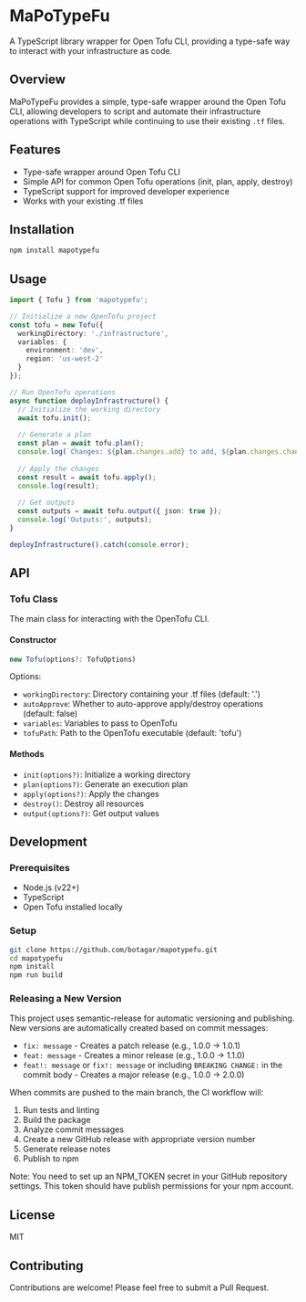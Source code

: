 # MaPoTypeFu

A TypeScript library wrapper for Open Tofu CLI, providing a type-safe way to interact with your infrastructure as code.

## Overview

MaPoTypeFu provides a simple, type-safe wrapper around the Open Tofu CLI, allowing developers to script and automate their infrastructure operations with TypeScript while continuing to use their existing `.tf` files.

## Features

- Type-safe wrapper around Open Tofu CLI
- Simple API for common Open Tofu operations (init, plan, apply, destroy)
- TypeScript support for improved developer experience
- Works with your existing .tf files

## Installation

```bash
npm install mapotypefu
```

## Usage

```typescript
import { Tofu } from 'mapotypefu';

// Initialize a new OpenTofu project
const tofu = new Tofu({
  workingDirectory: './infrastructure',
  variables: {
    environment: 'dev',
    region: 'us-west-2'
  }
});

// Run OpenTofu operations
async function deployInfrastructure() {
  // Initialize the working directory
  await tofu.init();
  
  // Generate a plan
  const plan = await tofu.plan();
  console.log(`Changes: ${plan.changes.add} to add, ${plan.changes.change} to change, ${plan.changes.destroy} to destroy`);
  
  // Apply the changes
  const result = await tofu.apply();
  console.log(result);
  
  // Get outputs
  const outputs = await tofu.output({ json: true });
  console.log('Outputs:', outputs);
}

deployInfrastructure().catch(console.error);
```

## API

### Tofu Class

The main class for interacting with the OpenTofu CLI.

#### Constructor

```typescript
new Tofu(options?: TofuOptions)
```

Options:
- `workingDirectory`: Directory containing your .tf files (default: '.')
- `autoApprove`: Whether to auto-approve apply/destroy operations (default: false)
- `variables`: Variables to pass to OpenTofu
- `tofuPath`: Path to the OpenTofu executable (default: 'tofu')

#### Methods

- `init(options?)`: Initialize a working directory
- `plan(options?)`: Generate an execution plan
- `apply(options?)`: Apply the changes
- `destroy()`: Destroy all resources
- `output(options?)`: Get output values

## Development

### Prerequisites

- Node.js (v22+)
- TypeScript
- Open Tofu installed locally

### Setup

```bash
git clone https://github.com/botagar/mapotypefu.git
cd mapotypefu
npm install
npm run build
```

### Releasing a New Version

This project uses semantic-release for automatic versioning and publishing. New versions are automatically created based on commit messages:

- `fix: message` - Creates a patch release (e.g., 1.0.0 → 1.0.1)
- `feat: message` - Creates a minor release (e.g., 1.0.0 → 1.1.0)
- `feat!: message` or `fix!: message` or including `BREAKING CHANGE:` in the commit body - Creates a major release (e.g., 1.0.0 → 2.0.0)

When commits are pushed to the main branch, the CI workflow will:
1. Run tests and linting
2. Build the package
3. Analyze commit messages
4. Create a new GitHub release with appropriate version number
5. Generate release notes
6. Publish to npm

Note: You need to set up an NPM_TOKEN secret in your GitHub repository settings. This token should have publish permissions for your npm account.

## License

MIT

## Contributing

Contributions are welcome! Please feel free to submit a Pull Request.

